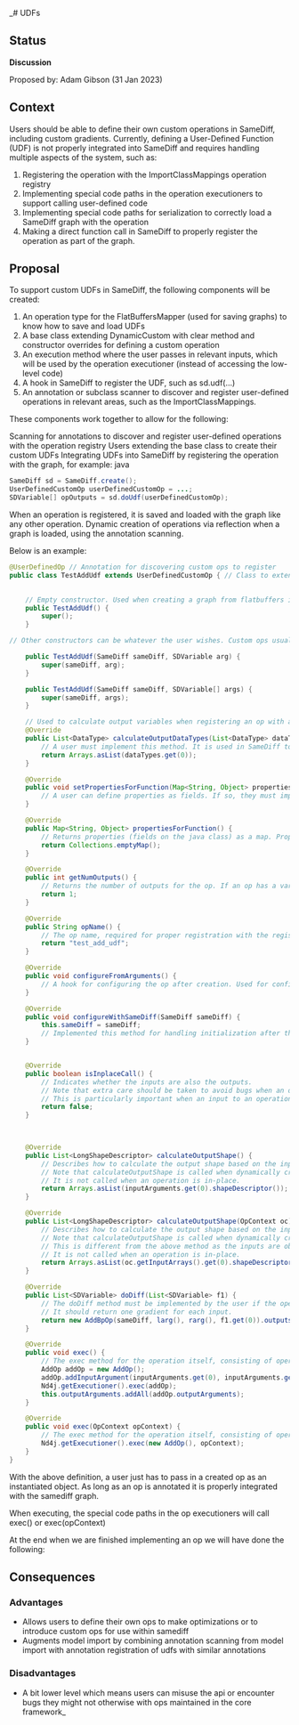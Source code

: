 _# UDFs

## Status
**Discussion**

Proposed by: Adam Gibson (31 Jan 2023)


## Context

Users should be able to define their own custom operations in SameDiff, including custom gradients. 
Currently, defining a User-Defined Function (UDF) is not properly integrated into SameDiff and requires handling multiple aspects of the system, such as:

1. Registering the operation with the ImportClassMappings operation registry
2. Implementing special code paths in the operation executioners to support calling user-defined code
3. Implementing special code paths for serialization to correctly load a SameDiff graph with the operation
4. Making a direct function call in SameDiff to properly register the operation as part of the graph.

## Proposal 
To support custom UDFs in SameDiff, the following components will be created:

1. An operation type for the FlatBuffersMapper (used for saving graphs) to know how to save and load UDFs
2. A base class extending DynamicCustom with clear method and constructor overrides for defining a custom operation
3.  An execution method where the user passes in relevant inputs, which will be used by the operation executioner (instead of accessing the low-level code)
4. A hook in SameDiff to register the UDF, such as sd.udf(...)
5. An annotation or subclass scanner to discover and register user-defined operations in relevant areas, such as the ImportClassMappings.

These components work together to allow for the following:

Scanning for annotations to discover and register user-defined operations with the operation registry
Users extending the base class to create their custom UDFs
Integrating UDFs into SameDiff by registering the operation with the graph, for example:
java
```java
SameDiff sd = SameDiff.create();
UserDefinedCustomOp userDefinedCustomOp = ...;
SDVariable[] opOutputs = sd.doUdf(userDefinedCustomOp);
```

When an operation is registered, it is saved and loaded with the graph like any other operation.
Dynamic creation of operations via reflection when a graph is loaded, using the annotation scanning.

Below is an example:
```java
@UserDefinedOp // Annotation for discovering custom ops to register
public class TestAddUdf extends UserDefinedCustomOp { // Class to extend
    

    // Empty constructor. Used when creating a graph from flatbuffers in the underlying { org.nd4j.autodiff.samediff.serde.FlatBuffersMapper}.
    public TestAddUdf() {
        super();
    }

// Other constructors can be whatever the user wishes. Custom ops usually take in a SameDiff instance and one or more SDVariable args. These are the minimum components to instantiate an op. Each of these calls super(...) to properly configure the op to be used within the SameDiff graph passed in.

    public TestAddUdf(SameDiff sameDiff, SDVariable arg) {
        super(sameDiff, arg);
    }

    public TestAddUdf(SameDiff sameDiff, SDVariable[] args) {
        super(sameDiff, args);
    }

    // Used to calculate output variables when registering an op with a graph.
    @Override
    public List<DataType> calculateOutputDataTypes(List<DataType> dataTypes) {
        // A user must implement this method. It is used in SameDiff to determine the number of output variables needed when it can't be determined from getNumOutputs().
        return Arrays.asList(dataTypes.get(0));
    }

    @Override
    public void setPropertiesForFunction(Map<String, Object> properties) {
        // A user can define properties as fields. If so, they must implement this method and propertiesForFunction(). These are used to create an op from scratch when saving/loading a model.
    }

    @Override
    public Map<String, Object> propertiesForFunction() {
        // Returns properties (fields on the java class) as a map. Properties can be any value that is a field on the op itself. These properties are optional and may not be needed, depending on the op. All properties will end up being passed to the underlying iArguments, tArguments, and other associated data structures inherited from DynamicCustomOp.
        return Collections.emptyMap();
    }

    @Override
    public int getNumOutputs() {
        // Returns the number of outputs for the op. If an op has a variable number of outputs, a user will need to use an SDVariable.eval() call and an int to determine the number of outputs.
        return 1;
    }

    @Override
    public String opName() {
        // The op name, required for proper registration with the registry.
        return "test_add_udf";
    }

    @Override
    public void configureFromArguments() {
        // A hook for configuring the op after creation. Used for configuration from specified arguments, such as ints, floats/doubles, and input variables. The arguments referenced are the underlying arguments that get passed to every c/c++ ops, including iArguments, tArguments, dArguments, inputArguments, and outputArguments.
    }

    @Override
    public void configureWithSameDiff(SameDiff sameDiff) {
        this.sameDiff = sameDiff;
        // Implemented this method for handling initialization after the op is created. It initiates values using relevant SameDiff metadata, such as obtaining input and output argument metadata from SDVariable found as args().
    }


    @Override
    public boolean isInplaceCall() {
        // Indicates whether the inputs are also the outputs.
        // Note that extra care should be taken to avoid bugs when an operation is in-place.
        // This is particularly important when an input to an operation is a view.
        return false;
    }

 

    @Override
    public List<LongShapeDescriptor> calculateOutputShape() {
        // Describes how to calculate the output shape based on the inputs. 
        // Note that calculateOutputShape is called when dynamically creating output arrays to store the result of an operation's execution. 
        // It is not called when an operation is in-place.
        return Arrays.asList(inputArguments.get(0).shapeDescriptor());
    }

    @Override
    public List<LongShapeDescriptor> calculateOutputShape(OpContext oc) {
        // Describes how to calculate the output shape based on the inputs from the operation context. 
        // Note that calculateOutputShape is called when dynamically creating output arrays to store the result of an operation's execution. 
        // This is different from the above method as the inputs are obtained from the operation context instead of the operation itself. 
        // It is not called when an operation is in-place.
        return Arrays.asList(oc.getInputArrays().get(0).shapeDescriptor());
    }

    @Override
    public List<SDVariable> doDiff(List<SDVariable> f1) {
        // The doDiff method must be implemented by the user if the operation is to be used for training. 
        // It should return one gradient for each input.
        return new AddBpOp(sameDiff, larg(), rarg(), f1.get(0)).outputs();
    }

    @Override
    public void exec() {
        // The exec method for the operation itself, consisting of operation execution and setting the outputs for the operation.
        AddOp addOp = new AddOp();
        addOp.addInputArgument(inputArguments.get(0), inputArguments.get(1));
        Nd4j.getExecutioner().exec(addOp);
        this.outputArguments.addAll(addOp.outputArguments);
    }

    @Override
    public void exec(OpContext opContext) {
        // The exec method for the operation itself, consisting of operation execution and setting the outputs for the operation context.
        Nd4j.getExecutioner().exec(new AddOp(), opContext);
    }
}

```

With the above definition, a user just has to pass in a created op as an instantiated object.
As long as an op is annotated it is properly integrated with the samediff graph.

When executing, the special code paths in the op executioners will call exec() or exec(opContext)

At the end when we are finished implementing an op we will have done the following:


## Consequences

### Advantages

* Allows users to define their own ops to make optimizations or to introduce custom ops
for use within samediff
* Augments model import by combining annotation scanning from model import with 
annotation registration of udfs with similar annotations

### Disadvantages
* A bit lower level which means users can misuse the api or encounter bugs they might not 
otherwise with ops maintained in the core framework_